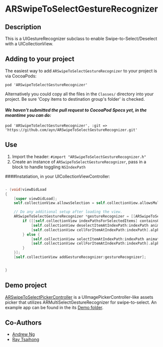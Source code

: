 # ARSwipeToSelectGestureRecognizer

## Description

This is a UIGestureRecognizer subclass to enable Swipe-to-Select/Deselect with a UICollectionView.

## Adding to your project


The easiest way to add `ARSwipeToSelectGestureRecognizer` to your project is via CocoaPods:

`pod 'ARSwipeToSelectGestureRecognizer'`

Alternatively you could copy all the files in the `Classes/` directory into your project. Be sure 'Copy items to destination group's folder' is checked.

#### _We haven't submitted the pull request to CocoaPod Specs yet, in the meantime you can do:_

`pod 'ARSwipeToSelectGestureRecognizer', :git => 'https://github.com/ayn/ARSwipeToSelectGestureRecognizer.git'`

## Use

1. Import the header: `#import "ARSwipeToSelectGestureRecognizer.h"`
2. Create an instance of `ARSwipeToSelectGestureRecognizer`, pass in a block to handle toggling `NSIndexPath`

####Instatiation, in your UICollectionViewController:
```` objective-c

- (void)viewDidLoad
{
    [super viewDidLoad];
    self.collectionView.allowsSelection = self.collectionView.allowsMultipleSelection = YES;

    // Do any additional setup after loading the view.
    ARSwipeToSelectGestureRecognizer *gestureRecognizer = [[ARSwipeToSelectGestureRecognizer alloc] initWithTarget:self action:@selector(handleGesture:) toggleSelectedHandler:^(NSIndexPath *indexPath) {
        if ([[self.collectionView indexPathsForSelectedItems] containsObject:indexPath]) {
            [self.collectionView deselectItemAtIndexPath:indexPath animated:NO];
            [self.collectionView cellForItemAtIndexPath:indexPath].alpha = 1.0;
        } else {
            [self.collectionView selectItemAtIndexPath:indexPath animated:NO scrollPosition:UICollectionViewScrollPositionNone];
            [self.collectionView cellForItemAtIndexPath:indexPath].alpha = 0.5;
        }
    }];
    [self.collectionView addGestureRecognizer:gestureRecognizer];


}
````

## Demo project

[ARSwipeToSelectPickerController](https://github.com/ayn/ARSwipeToSelectPickerController) is a UIImagePickerController-like assets picker that utilizes ARMultiSelectGestureRecognizer for swipe-to-select. An example app can be found in the its [Demo folder](https://github.com/ayn/ARSwipeToSelectPickerController/tree/master/Demo).

## Co-Authors

- [Andrew Ng](http://github.com/ayn)
- [Ray Tsaihong](http://github.com/rmundo)

